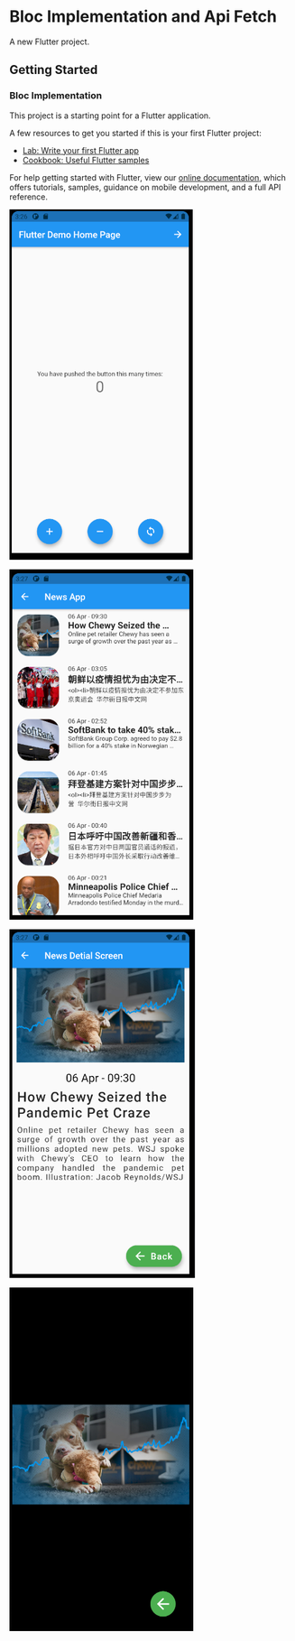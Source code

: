 # Bloc Implementation and Api Fetch

A new Flutter project.

## Getting Started

### Bloc Implementation

This project is a starting point for a Flutter application.

A few resources to get you started if this is your first Flutter project:

- [Lab: Write your first Flutter app](https://flutter.dev/docs/get-started/codelab)
- [Cookbook: Useful Flutter samples](https://flutter.dev/docs/cookbook)

For help getting started with Flutter, view our
[online documentation](https://flutter.dev/docs), which offers tutorials,
samples, guidance on mobile development, and a full API reference.

![Home Screen](./screenshots/screen1.png)

![News Api Screen](/screenshots/screen2.png)

![News Detail Screen](/screenshots/screen3.png)

![News Detail Image](screenshots/screen4.png)